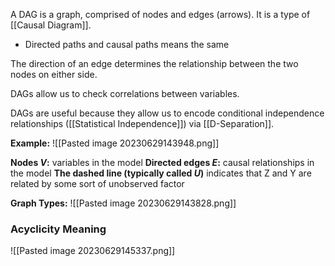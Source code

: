 A DAG is a graph, comprised of nodes and edges (arrows). It is a type of [[Causal Diagram]]. 
- Directed paths and causal paths means the same

The direction of an edge determines the relationship between the two nodes on either side.

DAGs allow us to check correlations between variables.

DAGs are useful because they allow us to encode conditional independence relationships ([[Statistical Independence]]) via [[D-Separation]]. 

**Example:**
![[Pasted image 20230629143948.png]]

**Nodes *V*:** variables in the model
**Directed edges *E*:** causal relationships in the model
**The dashed line (typically called *U*)** indicates that Z and Y are related by some sort of unobserved factor

**Graph Types:**
![[Pasted image 20230629143828.png]]

### Acyclicity Meaning
![[Pasted image 20230629145337.png]]